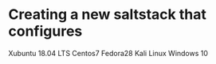 # Creating a new saltstack that configures

Xubuntu 18.04 LTS
Centos7
Fedora28
Kali Linux
Windows 10

